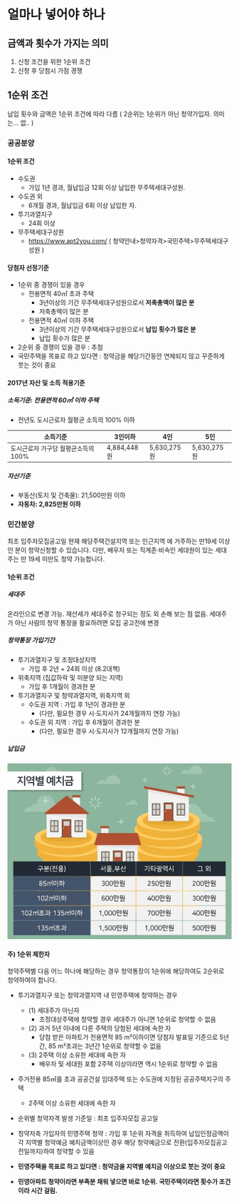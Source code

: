 # 얼마나 넣어야 하나

## 금액과 횟수가 가지는 의미
1. 신청 조건을 위한 1순위 조건
2. 신청 후 당첨시 가점 경쟁

## 1순위 조건

납입 횟수와 금액은 1순위 조건에 따라 다름
( 2순위는 1순위가 아닌 청약가입자. 의미는... 없.. )

### 공공분양

#### 1순위 조건
* 수도권
	* 가입 1년 경과, 월납입금 12회 이상 납입한 무주택세대구성원.
* 수도권 외
	* 6개월 경과, 월납입금 6회 이상 납입한 자.
* 투기과열지구
	* 24회 이상
* 무주택세대구성원
	* https://www.apt2you.com/ ( 청약안내>청약자격>국민주택>무주택세대구성원 )

#### 당첨자 선정기준
* 1순위 중 경쟁이 있을 경우
	* 전용면적 40㎡ 초과 주택
		* 3년이상의 기간 무주택세대구성원으로서 **저축총액이 많은 분**
		* 저축총액이 많은 분
	* 전용면적 40㎡ 이하 주택
		*  3년이상의 기간 무주택세대구성원으로서 **납입 횟수가 많은 분**
		*  납입 횟수가 많은 분
* 2순위 중 경쟁이 있을 경우 : 추첨
* 국민주택을 목표로 하고 있다면 : 청약금을 해당기간동안 연체되지 않고 꾸준하게 붓는 것이 중요

#### 2017년 자산 및 소득 적용기준
##### 소득기준: 전용면적 60㎡ 이하 주택
* 전년도 도시근로자 월평균 소득의 100% 이하

| 소득기준  | 3인이하  | 4인  | 5인  |
|---|---|---|---|
| 도시근로자 가구당 월평균소득의 100%  | 4,884,448원  | 5,630,275원  | 5,630,275원  |

##### 자산기준
* 부동산(토지 및 건축물): 21,500만원 이하
* **자동차: 2,825만원 이하**

### 민간분양
최초 입주자모집공고일 현재 해당주택건설지역 또는 인근지역 에 거주하는 만19세 이상인 분이 청약신청할 수 있습니다.
다만, 배우자 또는 직계존·비속인 세대원이 있는 세대주는 만 19세 미만도 청약 가능합니다.

#### 1순위 조건
##### 세대주
온라인으로 변경 가능. 재산세가 세대주로 청구되는 정도 외 손해 보는 점 없음. 세대주가 아닌 사람의 청약 통장을 활요하려면 모집 공고전에 변경

##### 청약통장 가입기간
* 투기과열지구 및 조정대상지역
	* 가입 후 2년 + 24회 이상 (8.2대책)
* 위축지역 (집값하락 및 미분양 되는 지역)
	* 가입 후 1개월이 경과한 분
* 투기과열지구 및 청약과열지역, 위축지역 외
	* 수도권 지역 : 가입 후 1년이 경과한 분
		* (다만, 필요한 경우 시·도지사가 24개월까지 연장 가능)
	* 수도권 외 지역 : 가입 후 6개월이 경과한 분
		* (다만, 필요한 경우 시·도지사가 12개월까지 연장 가능)

##### 납입금
<img src="/assets/images/27.jpg">

#### 주) 1순위 제한자<br>
청약주택별 다음 어느 하나에 해당하는 경우 청약통장이 1순위에 해당하여도 2순위로 청약하여야 합니다.

* 투기과열지구 또는 청약과열지역 내 민영주택에 청약하는 경우
	* (1) 세대주가 아닌자
		* 조정대상주택에 청약할 경우 세대주가 아니면 1순위로 청약할 수 없음
	* (2) 과거 5년 이내에 다른 주택의 당첨된 세대에 속한 자
		* 당첨 받은 아파트가 전용면적 85 m²이하이면 당첨자 발표일 기준으로 5년간, 85 m²초과는 3년간 1순위로 청약할 수 없음
	* (3) 2주택 이상 소유한 세대에 속한 자
		* 배우자 및 세대원 포함 2주택 이상이라면 역시 1순위로 청약할 수 없음
* 주거전용 85㎡를 초과 공공건설 임대주택 또는 수도권에 지정된 공공주택지구의 주택
	* 2주택 이상 소유한 세대에 속한 자
* 순위별 청약자격 발생 기준일 : 최초 입주자모집 공고일
* 청약저축 가입자의 민영주택 청약 : 가입 후 1순위 자격을 취득하여 납입인정금액이 각 지역별 청약예금 예치금액이상인 경우 해당 청약예금으로 전환(입주자모집공고 전일까지)하여 청약할 수 있음

* **민영주택을 목표로 하고 있다면 : 청약금을 지역별 예치금 이상으로 붓는 것이 중요**
* **민영아파트 청약이라면 부족분 채워 넣으면 바로 1순위. 국민주택이라면 횟수가 조건이라 시간 걸림.**
